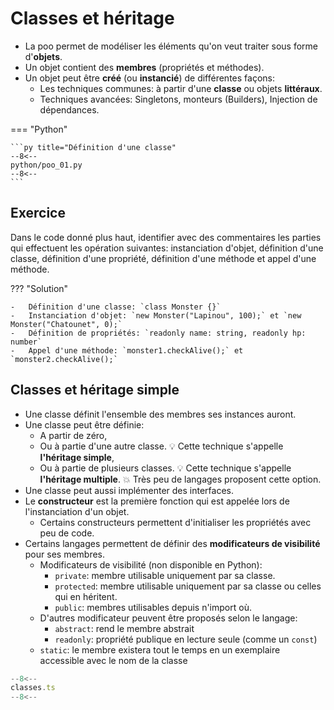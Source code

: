 # Classes et héritage

- La poo permet de modéliser les éléments qu'on veut traiter sous forme d'**objets**.
- Un objet contient des **membres** (propriétés et méthodes).
- Un objet peut être **créé** (ou **instancié**) de différentes façons:
  - Les techniques communes: à partir d'une **classe** ou objets **littéraux**.
  - Techniques avancées: Singletons, monteurs (Builders), Injection de dépendances.

=== "Python"

    ```py title="Définition d'une classe"
    --8<--
    python/poo_01.py
    --8<--
    ```

## Exercice

Dans le code donné plus haut, identifier avec des commentaires les parties qui effectuent les opération suivantes: instanciation d'objet, définition d'une classe, définition d'une propriété, définition d'une méthode et appel d'une méthode.

??? "Solution"

    -   Définition d'une classe: `class Monster {}`
    -   Instanciation d'objet: `new Monster("Lapinou", 100);` et `new Monster("Chatounet", 0);`
    -   Définition de propriétés: `readonly name: string, readonly hp: number`
    -   Appel d'une méthode: `monster1.checkAlive();` et `monster2.checkAlive();`

## Classes et héritage simple

- Une classe définit l'ensemble des membres ses instances auront.
- Une classe peut être définie:
  - A partir de zéro,
  - Ou à partie d'une autre classe. :bulb: Cette technique s'appelle **l'héritage simple**,
  - Ou à partie de plusieurs classes. :bulb: Cette technique s'appelle **l'héritage multiple**. :boom: Très peu de langages proposent cette option.
- Une classe peut aussi implémenter des interfaces.
- Le **constructeur** est la première fonction qui est appelée lors de l'instanciation d'un objet.
  - Certains constructeurs permettent d'initialiser les propriétés avec peu de code.
- Certains langages permettent de définir des **modificateurs de visibilité** pour ses membres.
  - Modificateurs de visibilité (non disponible en Python):
    - `private`: membre utilisable uniquement par sa classe.
    - `protected`: membre utilisable uniquement par sa classe ou celles qui en héritent.
    - `public`: membres utilisables depuis n'import où.
  - D'autres modificateur peuvent être proposés selon le langage:
    - `abstract`: rend le membre abstrait
    - `readonly`: propriété publique en lecture seule (comme un `const`)
  - `static`: le membre existera tout le temps en un exemplaire accessible avec le nom de la classe

```ts title="Définition de deux classes dont une qui hérite de l'autre"
--8<--
classes.ts
--8<--
```
